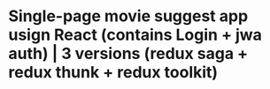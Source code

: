 <h1>Single-page movie suggest app usign React (contains Login + jwa auth) | 3 versions (redux saga + redux thunk + redux toolkit)</h1>
